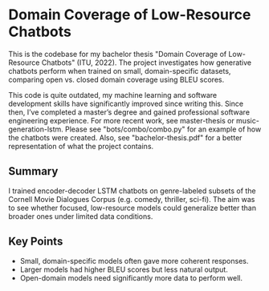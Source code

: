 # Domain Coverage of Low-Resource Chatbots
This is the codebase for my bachelor thesis "Domain Coverage of Low-Resource Chatbots" (ITU, 2022). The project investigates how generative chatbots perform when trained on small, domain-specific datasets, comparing open vs. closed domain coverage using BLEU scores.

This code is quite outdated, my machine learning and software development skills have significantly improved since writing this. Since then, I’ve completed a master’s degree and gained professional software engineering experience. For more recent work, see master-thesis or music-generation-lstm.
Please see "bots/combo/combo.py" for an example of how the chatbots were created. Also, see "bachelor-thesis.pdf" for a better representation of what the project contains.

## Summary
I trained encoder-decoder LSTM chatbots on genre-labeled subsets of the Cornell Movie Dialogues Corpus (e.g. comedy, thriller, sci-fi). The aim was to see whether focused, low-resource models could generalize better than broader ones under limited data conditions.

## Key Points
- Small, domain-specific models often gave more coherent responses.
- Larger models had higher BLEU scores but less natural output.
- Open-domain models need significantly more data to perform well.

